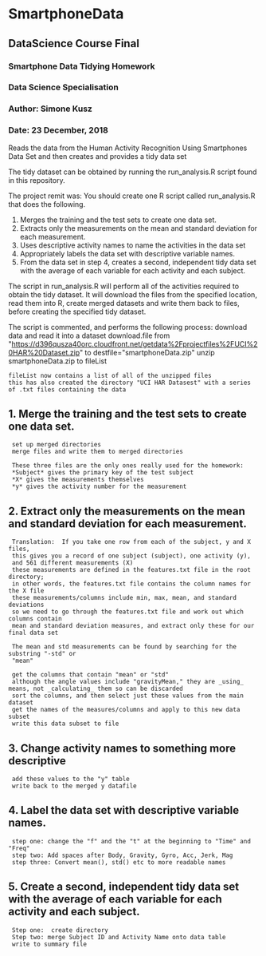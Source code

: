 # SmartphoneData
## DataScience Course Final

### Smartphone Data Tidying Homework
### Data Science Specialisation
### Author:  Simone Kusz
### Date:    23 December, 2018

 Reads the data from the Human Activity Recognition Using Smartphones Data Set
 and then creates and provides a tidy data set


The tidy dataset can be obtained by running the run_analysis.R script found in this repository.

The project remit was:
You should create one R script called run_analysis.R that does the following.
1.	Merges the training and the test sets to create one data set.
2.	Extracts only the measurements on the mean and standard deviation for each measurement.
3.	Uses descriptive activity names to name the activities in the data set
4.	Appropriately labels the data set with descriptive variable names.
5.	From the data set in step 4, creates a second, independent tidy data set with the average of each variable for each activity and each subject.

The script in run_analysis.R will perform all of the activities required to obtain the tidy dataset.  It will download the files from the specified location, read them into R, create merged datasets and write them back to files, before creating the specified tidy dataset.

The script is commented, and performs the following process:
	download data and read it into a dataset
	download.file from "https://d396qusza40orc.cloudfront.net/getdata%2Fprojectfiles%2FUCI%20HAR%20Dataset.zip" to destfile="smartphoneData.zip"
	unzip smartphoneData.zip to fileList

	fileList now contains a list of all of the unzipped files
	this has also created the directory "UCI HAR Datasest" with a series of .txt files containing the data


## 1. Merge the training and the test sets to create one data set.
	
	 set up merged directories
	 merge files and write them to merged directories
	
	 These three files are the only ones really used for the homework:  
	 *Subject* gives the primary key of the test subject
	 *X* gives the measurements themselves
	 *y* gives the activity number for the measurement
	
	
## 2. Extract only the measurements on the mean and standard deviation for each measurement.
	
	 Translation:  If you take one row from each of the subject, y and X files,
	 this gives you a record of one subject (subject), one activity (y), 
	 and 561 different measurements (X)
	 these measurements are defined in the features.txt file in the root directory;
	 in other words, the features.txt file contains the column names for the X file
	 these measurements/columns include min, max, mean, and standard deviations
	 so we need to go through the features.txt file and work out which columns contain
	 mean and standard deviation measures, and extract only these for our final data set
	
	 The mean and std measurements can be found by searching for the substring "-std" or 
	 "mean" 
	
	 get the columns that contain "mean" or "std"
	 although the angle values include "gravityMean," they are _using_ means, not _calculating_ them so can be discarded
	 sort the columns, and then select just these values from the main dataset
	 get the names of the measures/columns and apply to this new data subset
	 write this data subset to file

	
## 3. Change activity names to something more descriptive
	 
	 add these values to the "y" table
	 write back to the merged y datafile

  
## 4. Label the data set with descriptive variable names.
	
	 step one: change the "f" and the "t" at the beginning to "Time" and "Freq"
	 step two: Add spaces after Body, Gravity, Gyro, Acc, Jerk, Mag
	 step three: Convert mean(), std() etc to more readable names

## 5. Create a second, independent tidy data set with the average of each variable for each activity and each subject.
	
	 Step one:  create directory
	 Step two: merge Subject ID and Activity Name onto data table
	 write to summary file

